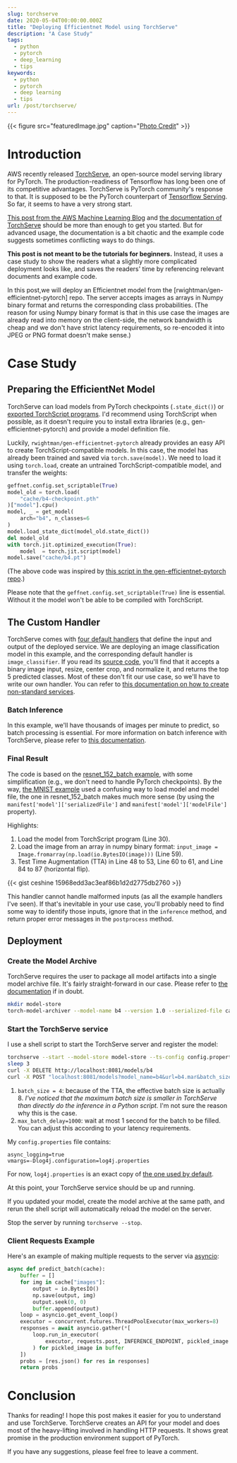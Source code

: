 ```yaml
---
slug: torchserve
date: 2020-05-04T00:00:00.000Z
title: "Deploying Efficientnet Model using TorchServe"
description: "A Case Study"
tags:
  - python
  - pytorch
  - deep_learning
  - tips
keywords:
  - python
  - pytorch
  - deep learning
  - tips
url: /post/torchserve/
---
```


{{< figure src="featuredImage.jpg" caption="[Photo Credit](https://unsplash.com/photos/TlwP9KxNT18)" >}}

# Introduction

AWS recently released [TorchServe](https://github.com/pytorch/serve), an open-source model serving library for PyTorch. The production-readiness of Tensorflow has long been one of its competitive advantages. TorchServe is PyTorch community's response to that. It is supposed to be the PyTorch counterpart of [Tensorflow Serving](https://www.tensorflow.org/tfx/guide/serving). So far, it seems to have a very strong start.

[This post from the AWS Machine Learning Blog](https://aws.amazon.com/blogs/machine-learning/deploying-pytorch-models-for-inference-at-scale-using-torchserve/) and [the documentation of TorchServe](https://github.com/pytorch/serve/blob/master/docs/README.md) should be more than enough to get you started. But for advanced usage, the documentation is a bit chaotic and the example code suggests sometimes conflicting ways to do things.

**This post is not meant to be the tutorials for beginners.** Instead, it uses a case study to show the readers what a slightly more complicated deployment looks like, and saves the readers' time by referencing relevant documents and example code.

In this post,we will deploy an Efficientnet model from the [rwightman/gen-efficientnet-pytorch] repo. The server accepts images as arrays in Numpy binary format and returns the corresponding class probabilities. (The reason for using Numpy binary format is that in this use case the images are already read into memory on the client-side, the network bandwidth is cheap and we don't have strict latency requirements, so re-encoded it into JPEG or PNG format doesn't make sense.)

# Case Study

## Preparing the EfficientNet Model

TorchServe can load models from PyTorch checkpoints (`.state_dict()`) or [exported TorchScript programs](https://pytorch.org/docs/stable/jit.html#creating-torchscript-code). I'd recommend using TorchScript when possible, as it doesn't require you to install extra libraries (e.g., gen-efficientnet-pytorch) and provide a model definition file.

Luckily, `rwightman/gen-efficientnet-pytorch` already provides an easy API to create TorchScript-compatible models. In this case, the model has already been trained and saved via `torch.save(model)`. We need to load it using `torch.load`, create an untrained TorchScript-compatible model, and transfer the weights:

```python
geffnet.config.set_scriptable(True)
model_old = torch.load(
    "cache/b4-checkpoint.pth"
)["model"].cpu()
model, _ = get_model(
    arch="b4", n_classes=6
)
model.load_state_dict(model_old.state_dict())
del model_old
with torch.jit.optimized_execution(True):
    model  = torch.jit.script(model)
model.save("cache/b4.pt")
```

(The above code was inspired by [this script in the gen-efficientnet-pytorch repo](https://github.com/rwightman/gen-efficientnet-pytorch/blob/b16a93756a52e3a7ebd4904358f705f296a1c236/validate.py#L72).)

Please note that the `geffnet.config.set_scriptable(True)` line is essential. Without it the model won't be able to be compiled with TorchScript.

## The Custom Handler

TorchServe comes with [four default handlers](https://github.com/pytorch/serve/blob/1f16a7e5989e046f0e5ce5a9f4c73182f63c4573/docs/default_handlers.md) that define the input and output of the deployed service. We are deploying an image classification model in this example, and the corresponding default handler is `image_classifier`. If you read its [source code](https://github.com/pytorch/serve/blob/1f16a7e598/ts/torch_handler/image_classifier.py), you'll find that it accepts a binary image input, resize, center crop, and normalize it, and returns the top 5 predicted classes. Most of these don't fit our use case, so we'll have to write our own handler. You can refer to [this documentation on how to create non-standard services](https://github.com/pytorch/serve/blob/1f16a7e598/docs/custom_service.md#example-custom-service-file).

### Batch Inference

In this example, we'll have thousands of images per minute to predict, so batch processing is essential. For more information on batch inference with TorchServe, please refer to [this documentation](https://github.com/pytorch/serve/blob/1f16a7e598/docs/batch_inference_with_ts.md).

### Final Result

The code is based on the [resnet_152_batch example](https://github.com/pytorch/serve/blob/master/examples/image_classifier/resnet_152_batch/resnet152_handler.py), with some simplification (e.g., we don't need to handle PyTorch checkpoints). By the way, [the MNIST example](https://github.com/pytorch/serve/blob/master/examples/image_classifier/mnist/mnist_handler.py) used a confusing way to load model and model file, the one in resnet_152_batch makes much more sense (by using the `manifest['model']['serializedFile']` and `manifest['model']['modelFile']` property).

Highlights:

1. Load the model from TorchScript program (Line 30).
1. Load the image from an array in numpy binary format: `input_image = Image.fromarray(np.load(io.BytesIO(image)))` (Line 59).
1. Test Time Augmentation (TTA) in Line 48 to 53, Line 60 to 61, and Line 84 to 87 (horizontal flip).

{{< gist ceshine 15968edd3ac3eaf86b1d2d2775db2760 >}}

This handler cannot handle malformed inputs (as all the example handlers I've seen). If that's inevitable in your use case, you'll probably need to find some way to identify those inputs, ignore that in the `inference` method, and return proper error messages in the `postprocess` method.

## Deployment

### Create the Model Archive

TorchServe requires the user to package all model artifacts into a single model archive file. It's fairly straight-forward in our case. Please refer to [the documentation](https://github.com/pytorch/serve/tree/1f16a7e5989e046f0e5ce5a9f4c73182f63c4573/model-archiver#creating-a-model-archive) if in doubt.

```bash
mkdir model-store
torch-model-archiver --model-name b4 --version 1.0 --serialized-file cache/b4.pt --handler handler.py --export-path model-store
```

### Start the TorchServe service

I use a shell script to start the TorchServe server and register the model:

```bash
torchserve --start --model-store model-store --ts-config config.properties > /dev/null
sleep 3
curl -X DELETE http://localhost:8081/models/b4
curl -X POST "localhost:8081/models?model_name=b4&url=b4.mar&batch_size=4&max_batch_delay=1000&initial_workers=1&synchronous=true"
```

1. `batch_size = 4`: because of the TTA, the effective batch size is actually 8. _I've noticed that the maximum batch size is smaller in TorchServe than directly do the inference in a Python script._ I'm not sure the reason why this is the case.
2. `max_batch_delay=1000`: wait at most 1 second for the batch to be filled. You can adjust this according to your latency requirements.

My `config.properties` file contains:

```text
async_logging=true
vmargs=-Dlog4j.configuration=log4j.properties
```

For now, `log4j.properties` is an exact copy of [the one used by default](https://github.com/pytorch/serve/blob/5982b9f6b436e85eccf9eb2d2ca6468eb4df324d/frontend/server/src/main/resources/log4j.properties).

At this point, your TorchServe service should be up and running.

If you updated your model, create the model archive at the same path, and rerun the shell script will automatically reload the model on the server.

Stop the server by running `torchserve --stop`.

### Client Requests Example

Here's an example of making multiple requests to the server via [asyncio](https://docs.python.org/3/library/asyncio.html):

```python
async def predict_batch(cache):
    buffer = []
    for img in cache["images"]:
        output = io.BytesIO()
        np.save(output, img)
        output.seek(0, 0)
        buffer.append(output)
    loop = asyncio.get_event_loop()
    executor = concurrent.futures.ThreadPoolExecutor(max_workers=8)
    responses = await asyncio.gather(*[
        loop.run_in_executor(
            executor, requests.post, INFERENCE_ENDPOINT, pickled_image
        ) for pickled_image in buffer
    ])
    probs = [res.json() for res in responses]
    return probs
```

# Conclusion

Thanks for reading! I hope this post makes it easier for you to understand and use TorchServe. TorchServe creates an API for your model and does most of the heavy-lifting involved in handling HTTP requests. It shows great promise in the production environment support of PyTorch.

If you have any suggestions, please feel free to leave a comment.
